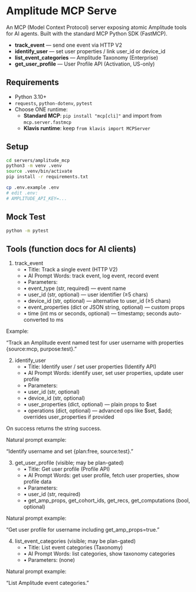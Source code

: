# Amplitude MCP Serve

An MCP (Model Context Protocol) server exposing atomic Amplitude tools for AI agents. Built with the standard MCP Python SDK (FastMCP). 

- **track_event** — send one event via HTTP V2
- **identify_user** — set user properties / link user_id or device_id
- **list_event_categories** — Amplitude Taxonomy (Enterprise)
- **get_user_profile** — User Profile API (Activation, US-only)

## Requirements
- Python 3.10+
- `requests`, `python-dotenv`, `pytest`
- Choose ONE runtime:
  - **Standard MCP**: `pip install "mcp[cli]"` and import from `mcp.server.fastmcp`
  - **Klavis runtime**: keep `from klavis import MCPServer`

## Setup
```bash
cd servers/amplitude_mcp
python3 -m venv .venv
source .venv/bin/activate
pip install -r requirements.txt

cp .env.example .env
# edit .env:
# AMPLITUDE_API_KEY=...
```
## Mock Test
```bash
python -m pytest
```

## Tools (function docs for AI clients)

1) track_event
	- •	Title: Track a single event (HTTP V2)
	- •	AI Prompt Words: track event, log event, record event
	- •	Parameters:
	- •	event_type (str, required) — event name
	- •	user_id (str, optional) — user identifier (≥5 chars)
	- •	device_id (str, optional) — alternative to user_id (≥5 chars)
	- •	event_properties (dict or JSON string, optional) — custom props
	- •	time (int ms or seconds, optional) — timestamp; seconds auto-converted to ms

Example:

“Track an Amplitude event named test for user username with properties {source:mcp, purpose:test}.”

2) identify_user
	- •	Title: Identify user / set user properties (Identify API)
	- •	AI Prompt Words: identify user, set user properties, update user profile
	- •	Parameters:
	- •	user_id (str, optional)
	- •	device_id (str, optional)
	- •	user_properties (dict, optional) — plain props to $set
	- •	operations (dict, optional) — advanced ops like $set, $add; overrides user_properties if provided

On success returns the string success.

Natural prompt example:

“Identify username and set {plan:free, source:test}.”

3) get_user_profile (visible; may be plan-gated)
	- •	Title: Get user profile (Profile API)
	- •	AI Prompt Words: get user profile, fetch user properties, show profile data
	- •	Parameters:
	- •	user_id (str, required)
	- •	get_amp_props, get_cohort_ids, get_recs, get_computations (bool, optional)


Natural prompt example:

“Get user profile for username including get_amp_props=true.”

4) list_event_categories (visible; may be plan-gated)
	- •	Title: List event categories (Taxonomy)
	- •	AI Prompt Words: list categories, show taxonomy categories
	- •	Parameters: (none)

Natural prompt example:

“List Amplitude event categories.”
